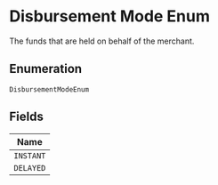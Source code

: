 
# Disbursement Mode Enum

The funds that are held on behalf of the merchant.

## Enumeration

`DisbursementModeEnum`

## Fields

| Name |
|  --- |
| `INSTANT` |
| `DELAYED` |

